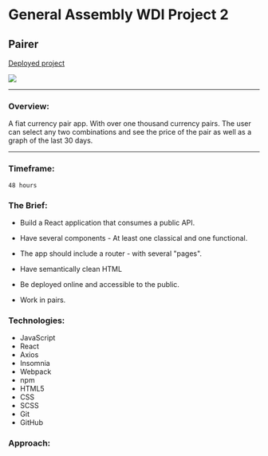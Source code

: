 # General Assembly WDI Project 2
## Pairer
[Deployed project](https://financial-data-api.herokuapp.com/EUR)

![](https://media.giphy.com/media/fUHVPoY76vIOyNAtUn/giphy.gif)
___
### Overview:
A fiat currency pair app. With over one thousand currency pairs. The user can select any two combinations and see the price of the pair as well as a graph of the last 30 days.
___

### Timeframe:
    48 hours

### The Brief:

* Build a React application that consumes a public API.

* Have several components - At least one classical and one functional.

* The app should include a router - with several "pages".

* Have semantically clean HTML

* Be deployed online and accessible to the public.

* Work in pairs.

### Technologies:

* JavaScript
* React
* Axios
* Insomnia
* Webpack
* npm
* HTML5
* CSS
* SCSS
* Git
* GitHub

### Approach:
